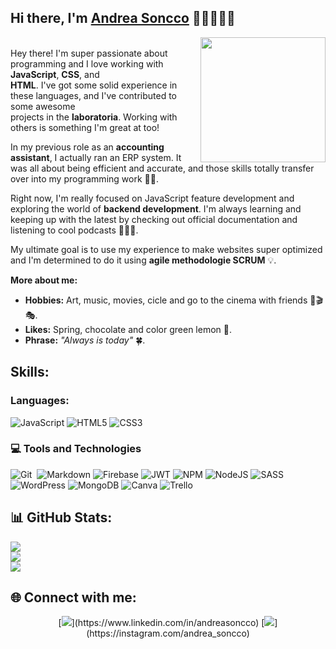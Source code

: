 ## Hi there, I'm [Andrea Soncco](https://andreaSoncco.github.io) 🙋🏻🧩🤓👾
<img width="200" align="right" src="https://media.tenor.com/UXv3MWjj_wQAAAAM/grogu-lightsaber-baby-yoda-lightsaber.gif"><br>
Hey there! I'm super passionate about programming and I love working with **JavaScript**, **CSS**, and<br>**HTML**. I've got some solid experience in these languages, and I've contributed to some awesome<br>projects in the **laboratoria**. Working with others is something I'm great at too! 

In my previous role as an **accounting assistant**, I actually ran an ERP system. It was all 
about being efficient and accurate, and those skills totally transfer over into my programming
work 👩‍💻.

Right now, I'm really focused on JavaScript feature development and exploring the world of **backend development**. I'm always learning and keeping up with the latest by checking out official documentation and listening to cool podcasts 🧏🏻‍♀️.

My ultimate goal is to use my experience to make websites super optimized and I'm determined to do it using **agile methodologie SCRUM** 💡.

**More about me:**
 
- **Hobbies:** Art, music, movies, cicle and go to the cinema with friends 🎨🎬🎭.
- **Likes:** Spring, chocolate and color green lemon 💚.
- **Phrase:** *"Always is today"* 🍀.

## Skills:

### Languages:
![JavaScript](https://img.shields.io/badge/javascript-%23323330.svg?style=for-the-badge&logo=javascript&logoColor=%23F7DF1E) ![HTML5](https://img.shields.io/badge/html5-%23E34F26.svg?style=for-the-badge&logo=html5&logoColor=white) ![CSS3](https://img.shields.io/badge/css3-%231572B6.svg?style=for-the-badge&logo=css3&logoColor=white) 

### 💻 Tools and Technologies
![Git](https://img.shields.io/badge/GIT-E44C30?style=for-the-badge&logo=git&logoColor=white)&nbsp;
![Markdown](https://img.shields.io/badge/markdown-%23000000.svg?style=for-the-badge&logo=markdown&logoColor=white) ![Firebase](https://img.shields.io/badge/firebase-%23039BE5.svg?style=for-the-badge&logo=firebase) ![JWT](https://img.shields.io/badge/JWT-black?style=for-the-badge&logo=JSON%20web%20tokens) ![NPM](https://img.shields.io/badge/NPM-%23CB3837.svg?style=for-the-badge&logo=npm&logoColor=white) ![NodeJS](https://img.shields.io/badge/node.js-6DA55F?style=for-the-badge&logo=node.js&logoColor=white) ![SASS](https://img.shields.io/badge/SASS-hotpink.svg?style=for-the-badge&logo=SASS&logoColor=white) ![WordPress](https://img.shields.io/badge/WordPress-%23117AC9.svg?style=for-the-badge&logo=WordPress&logoColor=white) ![MongoDB](https://img.shields.io/badge/MongoDB-%234ea94b.svg?style=for-the-badge&logo=mongodb&logoColor=white) ![Canva](https://img.shields.io/badge/Canva-%2300C4CC.svg?style=for-the-badge&logo=Canva&logoColor=white) ![Trello](https://img.shields.io/badge/Trello-%23026AA7.svg?style=for-the-badge&logo=Trello&logoColor=white)

## 📊 GitHub Stats:
![](https://github-readme-stats.vercel.app/api?username=andreaSoncco&theme=dark&hide_border=false&include_all_commits=false&count_private=false)<br/>
![](https://github-readme-streak-stats.herokuapp.com/?user=andreaSoncco&theme=dark&hide_border=false)<br/>
![](https://github-readme-stats.vercel.app/api/top-langs/?username=andreaSoncco&theme=dark&hide_border=false&include_all_commits=false&count_private=false&layout=compact)

## 🌐 Connect with me:
<p align = "center">
[<img src="https://img.shields.io/badge/linkedin-%2312100E.svg?&style=for-the-badge&logo=linkedin&logoColor=white&color=black" />](https://www.linkedin.com/in/andreasoncco)
[<img src="https://img.shields.io/badge/instagram-%2312100E.svg?&style=for-the-badge&logo=instagram&logoColor=white&color=black" />](https://instagram.com/andrea_soncco)
</p><!--
**andreaSoncco/andreaSoncco** is a ✨ _special_ ✨ repository because its `README.md` (this file) appears on your GitHub profile.

Here are some ideas to get you started:

- 🔭 I’m currently working on ...
- 🌱 I’m currently learning ...
- 👯 I’m looking to collaborate on ...
- 🤔 I’m looking for help with ...
- 💬 Ask me about ...
- 📫 How to reach me: ...
- 😄 Pronouns: ...
- ⚡ Fun fact: ...
-->
